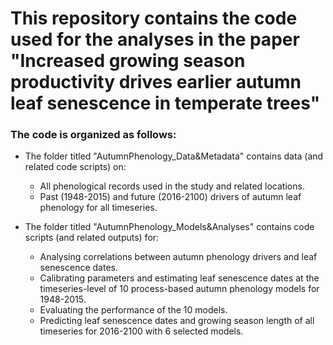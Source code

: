 # This repository contains the code used for the analyses in the paper "Increased growing season productivity drives earlier autumn leaf senescence in temperate trees"

### The code is organized as follows:
- The folder titled "AutumnPhenology_Data&Metadata" contains data (and related code scripts) on:
	- All phenological records used in the study and related locations. 
	- Past (1948-2015) and future (2016-2100) drivers of autumn leaf phenology for all timeseries.

- The folder titled "AutumnPhenology_Models&Analyses" contains code scripts (and related outputs) for:
	- Analysing correlations between autumn phenology drivers and leaf senescence dates.
	- Calibrating parameters and estimating leaf senescence dates at the timeseries-level of 10 process-based autumn phenology models for 1948-2015. 
	- Evaluating the performance of the 10 models.
	- Predicting leaf senescence dates and growing season length of all timeseries for 2016-2100 with 6 selected models.
